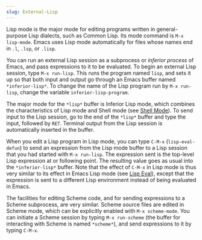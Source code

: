```yaml
---
slug: External-Lisp
---
```


Lisp mode is the major mode for editing programs written in general-purpose Lisp dialects, such as Common Lisp. Its mode command is `M-x lisp-mode`. Emacs uses Lisp mode automatically for files whose names end in `.l`, `.lsp`, or `.lisp`.

You can run an external Lisp session as a subprocess or *inferior process* of Emacs, and pass expressions to it to be evaluated. To begin an external Lisp session, type `M-x run-lisp`. This runs the program named `lisp`, and sets it up so that both input and output go through an Emacs buffer named `*inferior-lisp*`. To change the name of the Lisp program run by `M-x run-lisp`, change the variable `inferior-lisp-program`.

The major mode for the `*lisp*` buffer is Inferior Lisp mode, which combines the characteristics of Lisp mode and Shell mode (see [Shell Mode](Shell-Mode)). To send input to the Lisp session, go to the end of the `*lisp*` buffer and type the input, followed by `RET`. Terminal output from the Lisp session is automatically inserted in the buffer.

When you edit a Lisp program in Lisp mode, you can type `C-M-x` (`lisp-eval-defun`) to send an expression from the Lisp mode buffer to a Lisp session that you had started with `M-x run-lisp`. The expression sent is the top-level Lisp expression at or following point. The resulting value goes as usual into the `*inferior-lisp*` buffer. Note that the effect of `C-M-x` in Lisp mode is thus very similar to its effect in Emacs Lisp mode (see [Lisp Eval](Lisp-Eval)), except that the expression is sent to a different Lisp environment instead of being evaluated in Emacs.

The facilities for editing Scheme code, and for sending expressions to a Scheme subprocess, are very similar. Scheme source files are edited in Scheme mode, which can be explicitly enabled with `M-x scheme-mode`. You can initiate a Scheme session by typing `M-x run-scheme` (the buffer for interacting with Scheme is named `*scheme*`), and send expressions to it by typing `C-M-x`.
